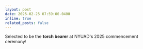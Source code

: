 ```yaml
---
layout: post
date: 2025-02-25 07:59:00-0400
inline: true
related_posts: false
---
```


Selected to be the **torch bearer** at NYUAD's 2025 commencement ceremony!